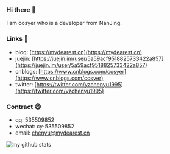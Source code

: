 ### Hi there 👋

I am cosyer who is a developer from NanJing.

### Links 📌

- blog: [https://mydearest.cn](https://mydearest.cn)
- juejin: [https://juejin.im/user/5a59acf9518825733422a857](https://juejin.im/user/5a59acf9518825733422a857)
- cnblogs: [https://www.cnblogs.com/cosyer](https://www.cnblogs.com/cosyer)
- twitter: [https://twitter.com/yzchenyu1995](https://twitter.com/yzchenyu1995)

### Contract 😄

- qq: 535509852
- wechat: cy-535509852
- email: chenyu@mydearest.cn

![my github stats](https://github-readme-stats.vercel.app/api?username=cosyer&show_icons=true&hide_border=true)
